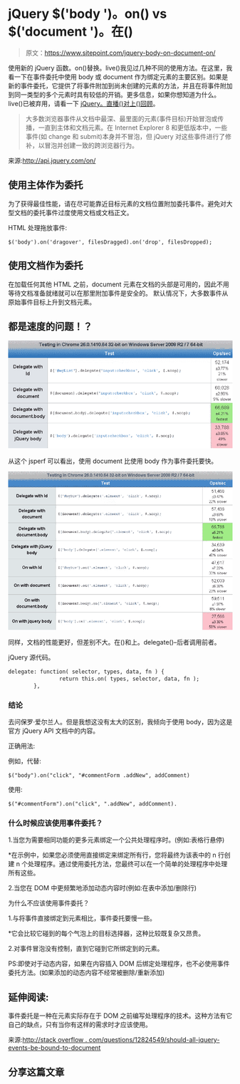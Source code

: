 # jQuery $('body ')。on() vs $('document ')。在()

> 原文：<https://www.sitepoint.com/jquery-body-on-document-on/>

使用新的 jQuery 函数。on()替换。live()我见过几种不同的使用方法。在这里，我看一下在事件委托中使用 body 或 document 作为绑定元素的主要区别。如果是新的事件委托，它提供了将事件附加到尚未创建的元素的方法，并且在将事件附加到同一类型的多个元素时具有较低的开销。更多信息，如果你想知道为什么。live()已被弃用，请看一下 [jQuery。直播()对上()回顾](http://www.jquery4u.com/jquery-functions/on-vs-live-review/)。

> 大多数浏览器事件从文档中最深、最里面的元素(事件目标)开始冒泡或传播，一直到主体和文档元素。在 Internet Explorer 8 和更低版本中，一些事件(如 change 和 submit)本身并不冒泡，但 jQuery 对这些事件进行了修补，以冒泡并创建一致的跨浏览器行为。

来源:http://api.jquery.com/on/

## 使用主体作为委托

为了获得最佳性能，请在尽可能靠近目标元素的文档位置附加委托事件。避免对大型文档的委托事件过度使用文档或文档正文。

HTML 处理拖放事件:

```
$('body').on('dragover', filesDragged).on('drop', filesDropped);
```

## 使用文档作为委托

在加载任何其他 HTML 之前，document 元素在文档的头部是可用的，因此不用等待文档准备就绪就可以在那里附加事件是安全的。
默认情况下，大多数事件从原始事件目标上升到文档元素。

## 都是速度的问题！？

[![body-vs-document.png](img/1416912c1afc742e283ede46f1a3d09a.png)](http://jsperf.com/jquery-body-delegate-vs-document-delegate)

从这个 jsperf 可以看出，使用 document 比使用 body 作为事件委托要快。

[![body-vs-document2png](img/2e83f1203fa174aec63ce4ce4026f612.png)](http://jsperf.com/jquery-delegate-on-body-or-document/3)

同样，文档的性能更好，但差别不大。在()和上。delegate()–后者调用前者。

jQuery 源代码。

```
delegate: function( selector, types, data, fn ) {
                return this.on( types, selector, data, fn );
        },
```

### 结论

去问保罗·爱尔兰人。但是我想这没有太大的区别，我倾向于使用 body，因为这是官方 jQuery API 文档中的内容。

正确用法:

例如，代替:

```
$("body").on("click", "#commentForm .addNew", addComment)
```

使用:

```
$("#commentForm").on("click", ".addNew", addComment).
```

### 什么时候应该使用事件委托？

1.当您为需要相同功能的更多元素绑定一个公共处理程序时。(例如:表格行悬停)

*在示例中，如果您必须使用直接绑定来绑定所有行，您将最终为该表中的 n 行创建 n 个处理程序。通过使用委托方法，您最终可以在一个简单的处理程序中处理所有这些。

2.当您在 DOM 中更频繁地添加动态内容时(例如:在表中添加/删除行)

为什么不应该使用事件委托？

1.与将事件直接绑定到元素相比，事件委托要慢一些。

*它会比较它碰到的每个气泡上的目标选择器，这种比较既复杂又昂贵。

2.对事件冒泡没有控制，直到它碰到它所绑定到的元素。

PS:即使对于动态内容，如果在内容插入 DOM 后绑定处理程序，也不必使用事件委托方法。(如果添加的动态内容不经常被删除/重新添加)

## 延伸阅读:

事件委托是一种在元素实际存在于 DOM 之前编写处理程序的技术。这种方法有它自己的缺点，只有当你有这样的需求时才应该使用。

来源:[http://stack overflow . com/questions/12824549/should-all-jquery-events-be-bound-to-document](http://stackoverflow.com/questions/12824549/should-all-jquery-events-be-bound-to-document)

## 分享这篇文章
